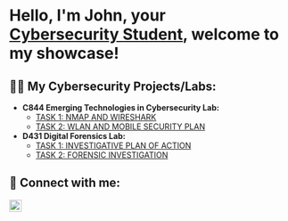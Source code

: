 <h1>Hello, I'm John, your <br/><a href="www.linkedin.com/in/john-somanza-84b3072a6">Cybersecurity Student</a>, welcome to my showcase!

<h2>👨‍💻 My Cybersecurity Projects/Labs:</h2>

- <b>C844 Emerging Technologies in Cybersecurity Lab:</b>
  - [TASK 1: NMAP AND WIRESHARK](https://github.com/joshmadakor1/Algorithms-Practice)
  - [TASK 2: WLAN AND MOBILE SECURITY PLAN](https://github.com/joshmadakor1/Algorithms-Practice)
- <b>D431 Digital Forensics Lab:</b>
  - [TASK 1: INVESTIGATIVE PLAN OF ACTION](https://github.com/joshmadakor1/4chan-Image-Analysis-Middleware-C964)
  - [TASK 2: FORENSIC INVESTIGATION](https://github.com/joshmadakor1/4chan-Image-Analysis-Middleware-C964)


<h2> 📲 Connect with me:</h2>

[<img align="left" alt="JohnSomanza | LinkedIn" width="22px" src="https://cdn.jsdelivr.net/npm/simple-icons@v3/icons/linkedin.svg" />][linkedin]

[linkedin]: www.linkedin.com/in/john-somanza-84b3072a6

<!--
**joshmadakor1/joshmadakor1** is a ✨ _special_ ✨ repository because its `README.md` (this file) appears on your GitHub profile.

Here are some ideas to get you started:

- 🔭 I’m currently working on ...
- 🌱 I’m currently learning ...
- 👯 I’m looking to collaborate on ...
- 🤔 I’m looking for help with ...
- 💬 Ask me about ...
- 📫 How to reach me: ...
- 😄 Pronouns: ...
- ⚡ Fun fact: ...
-->
